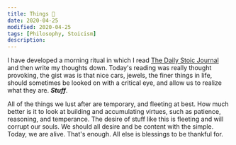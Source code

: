 ```yaml
---
title: Things 💍
date: 2020-04-25
modified: 2020-04-25
tags: [Philosophy, Stoicism]
description: 
---
```


I have developed a morning ritual in which I read [The Daily Stoic Journal](https://amzn.to/2S9C3YZ) and then write my thoughts down. Today's reading was really thought provoking, the gist was is that nice cars, jewels, the finer things in life, should sometimes be looked on with a critical eye, and allow us to realize what they are. ***Stuff***.

All of the things we lust after are temporary, and fleeting at best. How much better is it to look at building and accumulating virtues, such as patience, reasoning, and temperance. The desire of stuff like this is fleeting and will corrupt our souls. We should all desire and be content with the simple. Today, we are alive. That's enough. All else is blessings to be thankful for. 